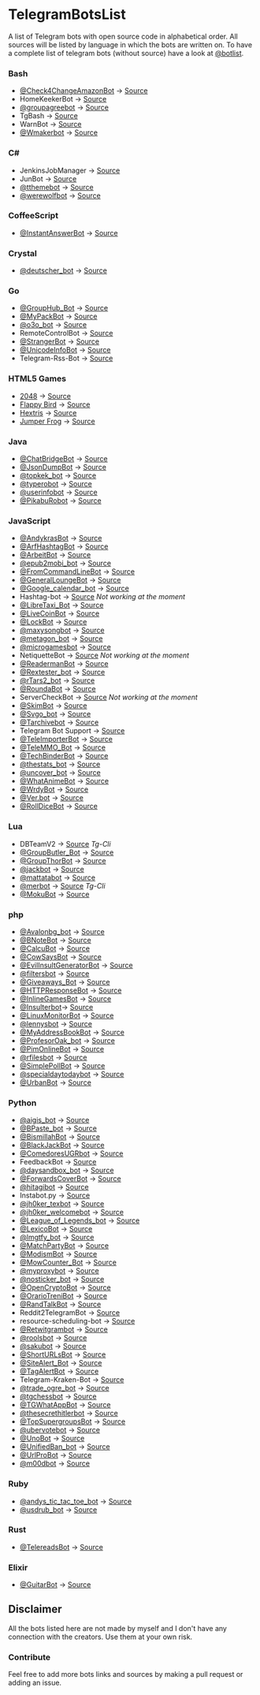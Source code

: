 # TelegramBotsList
A list of Telegram bots with open source code in alphabetical order.
All sources will be listed by language in which the bots are written on.
To have a complete list of telegram bots (without source) have a look at [@botlist](https://t.me/botlist).
 
### Bash
 - [@Check4ChangeAmazonBot](https://t.me/Check4ChangeAmazonBot) -> [Source](https://github.com/iicc1/Check4ChangeAmazonBot)
 - HomeKeekerBot -> [Source](https://github.com/oscarcappa/HomeKeeper)
 - [@groupagreebot](https://t.me/groupagreebot) -> [Source](https://github.com/wjclub/telegram-bot-groupagree)
 - TgBash -> [Source](https://github.com/iicc1/TgBash)
 - WarnBot -> [Source](https://github.com/iicc1/WarnBot_Telegram-Bot)
 - [@Wmakerbot](https://t.me/wmakerbot) -> [Source](https://github.com/eyaadh/Watermark-Bash-Telegram-Bot)
 
### C# #
 - JenkinsJobManager -> [Source](https://github.com/AlexanderPro/TelegramBotJenkinsJobManager)
 - JunBot -> [Source](https://github.com/SamueleLorefice/JunBot)
 - [@tthemebot](https://t.me/tthemebot) -> [Source](https://github.com/GreyWolfDev/Telegram-Theme-Bot)
 - [@werewolfbot](https://t.me/werewolfbot) -> [Source](https://github.com/parabola949/Werewolf)
 
### CoffeeScript
 - [@InstantAnswerBot](https://t.me/instantAnswerBot) -> [Source](https://github.com/rajanand02/TelegramDuckDuckGoBot)
 
### Crystal
 - [@deutscher_bot](https://t.me/deutscher_bot) -> [Source](https://github.com/greyblake/deutscher_bot)
 
### Go
 - [@GroupHub_Bot](https://t.me/GroupHub_Bot) -> [Source](https://github.com/livc/GroupHub_Bot)
 - [@MyPackBot](https://t.me/MyPackBot) -> [Source](https://github.com/toby3d/MyPackBot)
 - [@o3o_bot](https://t.me/o3o_bot) -> [Source](https://github.com/kamikat/o3o_bot)
 - RemoteControlBot -> [Source](https://github.com/meinside/telegram-bot-remotecontrol)
 - [@StrangerBot](https://t.me/strangerbot) -> [Source](https://github.com/Machiel/strangerbot)
 - [@UnicodeInfoBot](https://t.me/UnicodeInfoBot) -> [Source](https://github.com/JuanPotato/UnicodeInfoBot)
 - Telegram-Rss-Bot -> [Source](https://github.com/0x111/telegram-rss-bot)
 
### HTML5 Games
 - [2048](https://t.me/awesomebot) -> [Source](https://github.com/gabrielecirulli/2048)
 - [Flappy Bird](https://t.me/awesomebot) -> [Source](https://github.com/nebez/floppybird)
 - [Hextris](https://t.me/awesomebot) -> [Source](https://github.com/Hextris/hextris)
 - [Jumper Frog](https://t.me/microgamesbot) -> [Source](https://github.com/telegraf/microgames/tree/master/public/games/jumper_frog)
 
### Java
 - [@ChatBridgeBot](https://t.me/ChatBridgeBot) -> [Source](https://github.com/nadam/chatbridgebot)
 - [@JsonDumpBot](https://t.me/JsonDumpBot) -> [Source](https://github.com/nadam/jsondumpbot)
 - [@topkek_bot](https://t.me/topkek_bot) -> [Source](https://github.com/bo0tzz/TopKekBot)
 - [@typerobot](https://t.me/typerobot) -> [Source](https://github.com/A7F/FancyBot)
 - [@userinfobot](https://t.me/userinfobot) -> [Source](https://github.com/nadam/userinfobot)
 - [@PikabuRobot](https://t.me/pikaburobot) -> [Source](https://github.com/futurobot/PikabuRobot)
 
### JavaScript
 - [@AndykrasBot](https://t.me/andykrasbot) -> [Source](https://github.com/andykras/telegram-reminder-bot)
 - [@ArfHashtagBot](https://t.me/ArfHashtagBot) -> [Source](https://github.com/mecitsem/Arf-HashtagBot)
 - [@ArbeitBot](https://t.me/arbeitBot) -> [Source](https://github.com/arbeitbot/arbeitbot)
 - [@epub2mobi_bot](https://t.me/epub2mobi_bot) -> [Source](https://epub2mobi.now.sh/_src)
 - [@FromCommandLineBot](https://t.me/fromcommandlinebot) -> [Source](https://github.com/juanpabloaj/fromcommandlinebot)
 - [@GeneralLoungeBot](https://t.me/generalloungebot) -> [Source](https://github.com/6697/secretlounge)
 - [@Google_calendar_bot](https://t.me/google_calendar_bot) -> [Source](https://github.com/demian85/google-calendar-telegram-bot)
 - Hashtag-bot -> [Source](https://github.com/6697/hashtag-bot) *Not working at the moment*
 - [@LibreTaxi_Bot](https://t.me/LibreTaxi_Bot) -> [Source](https://github.com/ro31337/libretaxi)
 - [@LiveCoinBot](https://t.me/LiveCoinBot) -> [Source](https://github.com/kamikazechaser/LiveCoinBot)
 - [@LockBot](https://t.me/UrbanBot) -> [Source](https://github.com/DmitryNek/urban-dictionary-telegram-bot)
 - [@maxysongbot](https://t.me/maxysongbot) -> [Source](https://github.com/MaxySpark/MaxySongBot)
 - [@metagon_bot](https://t.me/metagon_bot) -> [Source](https://github.com/austinhuang0131/metagon/wiki)
 - [@microgamesbot](https://t.me/microgamesbot) -> [Source](https://github.com/telegraf/microgames)
 - NetiquetteBot -> [Source](https://github.com/ngVenezuela/netiquette) *Not working at the moment*
 - [@ReadermanBot](https://t.me/ReadermanBot) -> [Source](https://github.com/mooyoul/telegrambot-readerman)
 - [@Rextester_bot](https://t.me/Rextester_bot) -> [Source](bitbucket.org/GingerPlusPlus/rextester-bot/src)
 - [@rTars2_bot](https://t.me/rTars2_bot) -> [Source](https://github.com/Telegram-Bot-Node/Nikoro)
 - [@RoundaBot](https://t.me/RoundaBot) -> [Source](https://github.com/lubien/roundabot-telegram)
 - ServerCheckBot -> [Source](https://github.com/kamikazechaser/ServerBot) *Not working at the moment*
 - [@SkimBot](https://t.me/skimbot) -> [Source](https://github.com/kamikazechaser/SkimBot)
 - [@Svgo_bot](https://t.me/Svgo_bot) -> [Source](https://github.com/svg/svgo)
 - [@Tarchivebot](https://t.me/Tarchivebot) -> [Source](https://github.com/PROGRADE-Tech/Tarchivebot)
 - Telegram Bot Support -> [Source](https://github.com/bostrot/telegram-support-bot)
 - [@TeleImporterBot](https://t.me/TeleImporterBot) -> [Source](https://github.com/telegraf/telegraph-import-bot)
 - [@TeleMMO_Bot](https://t.me/TeleMMO_Bot) -> [Source](https://github.com/MarcoWorms/telemmo)
 - [@TechBinderBot](https://t.me/techbinderbot) -> [Source](https://github.com/alexandercerutti/techbinderbot)
 - [@thestats_bot](https://t.me/thestats_bot) -> [Source](https://github.com/poeti8/thestats_bot)
 - [@uncover_bot](https://t.me/uncover_bot) -> [Source](https://uncover.now.sh/_src)
 - [@WhatAnimeBot](https://t.me/WhatAnimeBot) -> [Source](https://github.com/soruly/whatanime.ga-telegram-bot)
 - [@WrdyBot](https://t.me/wrdybot) -> [Source](https://github.com/ashyashy/wrdy)
 - [@Ver.bot](https://t.me/VbotVbot) -> [Source](https://github.com/RPing/Ver.bot)
 - [@RollDiceBot](https://t.me/RollDiceBot) -> [Source](https://github.com/mguellsegarra/diceroll_telegram_bot)
 
### Lua
 - DBTeamV2 -> [Source](https://github.com/Josepdal/DBTeamV2) *Tg-Cli*
 - [@GroupButler_Bot](https://t.me/GroupButler_Bot) -> [Source](https://github.com/RememberTheAir/GroupButler)
 - [@GroupThorBot](https://t.me/GroupThorBot) -> [Source](https://github.com/kamikazechaser/GroupThorBot)
 - [@jackbot](https://t.me/jackbot) -> [Source](https://github.com/Imandaneshi/jack-telegram-bot)
 - [@mattatabot](https://t.me/mattatabot) -> [Source](https://github.com/matthewhesketh/mattata)
 - [@merbot](https://t.me/merbot) -> [Source](https://github.com/rizaumami/merbot) *Tg-Cli*
 - [@MokuBot](https://t.me/MokuBot) -> [Source](https://github.com/topkecleon/otouto/tree/master)
 
### php
 - [@Avalonbg_bot](https://t.me/Avalonbg_bot) -> [Source](https://github.com/Bluebear171/avlnbot)
 - [@BNoteBot](https://t.me/BNoteBot) -> [Source](https://github.com/franci22/BNoteBot)
 - [@CalcuBot](https://t.me/calcubot) -> [Source](https://github.com/format37/CalcuBot)
 - [@CowSaysBot](https://t.me/CowSaysBot) -> [Source](https://github.com/danog/cowsaysbot)
 - [@EvilInsultGeneratorBot](https://t.me/EvilInsultGeneratorBot) -> [Source](https://github.com/EvilInsultGenerator/telegram-bot)
 - [@filtersbot](https://t.me/filtersbot) -> [Source](https://github.com/danog/filtersbot)
 - [@Giveaways_Bot](https://t.me/giveaways_bot) -> [Source](https://github.com/DanySpin97/GiveawaysBot)
 - [@HTTPResponseBot](https://t.me/HTTPResponseBot) -> [Source](https://github.com/franci22/httpresponsebot)
 - [@InlineGamesBot](https://t.me/InlineGamesBot) -> [Source](https://github.com/jacklul/inlinegamesbot)
 - [@Insulterbot](https://t.me/Insulterbot)-> [Source](https://github.com/infinite4evr/insulterbot)
 - [@LinuxMonitorBot](https://t.me/LinuxMonitorBot) -> [Source](https://github.com/angelinux-slack/LinuxServerMonitorTelegramBot)
 - [@lennysbot](https://t.me/lennysbot) -> [Source](https://github.com/danog/lennysbot)
 - [@MyAddressBookBot](https://t.me/MyAddressBookBot) -> [Source](https://github.com/DanySpin97/GiveawaysBot)
 - [@ProfesorOak_bot](https://t.me/ProfesorOak_bot) -> [Source](https://github.com/duhow/ProfesorOak)
 - [@PimOnlineBot](https://t.me/PimOnlineBot) -> [Source](https://github.com/RandomReaper/OnlineBot)
 - [@rfilesbot](https://t.me/rfilesbot) -> [Source](https://github.com/radyakaze/rfiles)
 - [@SimplePollBot](https://t.me/SimplePollBot) -> [Source](https://github.com/kolar/telegram-poll-bot)
 - [@specialdaytodaybot](https://t.me/Specialdaytodaybot) -> [Source](https://github.com/infinite4evr/specialdaytodaybot)
 - [@UrbanBot](https://t.me/UrbanBot) -> [Source](https://github.com/DmitryNek/urban-dictionary-telegram-bot)
 
### Python
 - [@aigis_bot](https://t.me/aigis_bot) -> [Source](https://github.com/OctoNezd/OctoBot)
 - [@BPaste_bot](https://t.me/bpaste_bot) -> [Source](https://github.com/mostafaasadi/bpastebot)
 - [@BismillahBot](https://t.me/BismillahBot) -> [Source](https://github.com/rahiel/BismillahBot)
 - [@BlackJackBot](https://t.me/BlackJackBot) -> [Source](https://github.com/d-Rickyy-b/Python-BlackJackBot)
 - [@ComedoresUGRbot](https://t.me/ComedoresUGRbot) -> [Source](https://github.com/alejandrocq/ComedoresUGRbot)
 - FeedbackBot -> [Source](https://github.com/d-qoi/TelegramBots/tree/master/FeedbackBot)
 - [@daysandbox_bot](https://t.me/daysandbox_bot) -> [Source](https://github.com/lorien/daysandbox_bot)
 - [@ForwardsCoverBot](https://t.me/ForwardsCoverBot) -> [Source](https://github.com/91DarioDev/ForwardsCoverBot)
 - [@hitagibot](https://t.me/hitagibot) -> [Source](https://github.com/77616c6964/hitagibot)
 - Instabot.py -> [Source](https://github.com/LevPasha/instabot.py)
 - [@jh0ker_texbot](https://t.me/jh0ker_texbot) -> [Source](https://github.com/jh0ker/texbot)
 - [@jh0ker_welcomebot](https://t.me/jh0ker_welcomebot) -> [Source](https://github.com/jh0ker/welcomebot)
 - [@League_of_Legends_bot](https://t.me/League_of_Legends_bot) -> [Source](https://github.com/i32ropie/lol)
 - [@LexicoBot](https://t.me/LexicoBot) -> [Source](https://github.com/Suyash458/Wordbot)
 - [@lmgtfy_bot](https://t.me/lmgtfy_bot) -> [Source](https://github.com/GabrielRF/telegram-lmgtfy_bot)
 - [@MatchPartyBot](https://t.me/MatchPartyBot) -> [Source](https://github.com/arthurdk/tinder-telegram-bot)
 - [@ModismBot](https://t.me/ModismBot) -> [Source](https://github.com/d-qoi/TelegramBots/tree/master/ModismBot)
 - [@MowCounter_Bot](http://t.me/mowcounter_bot) -> [Source](https://github.com/qdot/mowcounter-telegram-bot)
 - [@myproxybot](https://t.me/proxybot) -> [Source](https://github.com/p-hash/proxybot)
 - [@nosticker_bot](https://t.me/nosticker_bot) -> [Source](https://github.com/lorien/nosticker_bot)
 - [@OpenCryptoBot](https://t.me/OpenCryptoBot) -> [Source](https://github.com/Endogen/OpenCryptoBot)
 - [@OrarioTreniBot](https://t.me/OrarioTreniBot) -> [Source](https://github.com/MarcoBuster/OrarioTreniBot)
 - [@RandTalkBot](https://t.me/RandTalkBot) -> [Source](https://github.com/quasiyoke/RandTalkBot)
 - Reddit2TelegramBot -> [Source](https://github.com/xr09/reddit-to-telegram-bot)
 - resource-scheduling-bot -> [Source](https://github.com/dagomezma/resource-scheduling-telegram-bot)
 - [@Retwitgrambot](https://t.me/retwitgrambot) -> [Source](https://github.com/mostafaasadi/retwitgram)
 - [@roolsbot](https://t.me/roolsbot) -> [Source](https://github.com/python-telegram-bot/rules-bot)
 - [@sakubot](https://t.me/sakubot) -> [Source](https://github.com/luksireiku/polaris)
 - [@ShortURLsBot](https://t.me/ShortURLsBot) -> [Source](https://github.com/MarcoBuster/ShortURLsBot)
 - [@SiteAlert_Bot](https://t.me/SiteAlert_Bot) -> [Source](https://github.com/ilteoood/SiteAlert-Python)
 - [@TagAlertBot](https://t.me/TagAlertBot) -> [Source](https://github.com/pitasi/TagAlertBot)
 - Telegram-Kraken-Bot -> [Source](https://github.com/Endogen/Telegram-Kraken-Bot)
 - [@trade_ogre_bot](https://t.me/trade_ogre_bot) -> [Source](https://github.com/Endogen/Telegram-TradeOgre-Bot)
 - [@tgchessbot](https://t.me/tgchessbot) -> [Source](https://github.com/cxjdavin/tgchessbot)
 - [@TGWhatAppBot](https://t.me/WhatAppStatus) -> [Source](https://github.com/SpEcHiDe/wat-bridge)
 - [@thesecrethitlerbot](https://t.me/thesecrethitlerbot) -> [Source](https://github.com/julianschritt/secreth_telegrambot)
 - [@TopSupergroupsBot](https://t.me/topsupergroupsbot) -> [Source](https://github.com/91DarioDev/topsupergroupsbot)
 - [@ubervotebot](https://t.me/ubervotebot) -> [Source](https://github.com/haselkern/ubervotebot)
 - [@UnoBot](https://t.me/UnoBot) -> [Source](https://github.com/jh0ker/mau_mau_bot)
 - [@UnifiedBan_bot](https://t.me/unifiedban_bot) -> [Source](https://github.com/unified-ban)
 - [@UrlProBot](https://t.me/UrlProBot) -> [Source](https://github.com/GabrielRF/telegram-urlprobot)
 - [@m00dbot](https://t.me/m00dbot) -> [Source](https://github.com/dizballanze/m00dbot)
 
### Ruby
 - [@andys_tic_tac_toe_bot](https://t.me/andys_tic_tac_toe_bot) -> [Source](https://github.com/Zhivch1k/AndysTicTacToe)
 - [@usdrub_bot](https://t.me/usdrub_bot) -> [Source](https://github.com/m4rr/money_bot)

### Rust
 - [@TelereadsBot](https://t.me/TelereadsBot) -> [Source](https://github.com/harababurel/telereads)

### Elixir
 - [@GuitarBot](https://t.me/GuitarBot) -> [Source](https://github.com/dariodf/GuitarBotex)

## Disclaimer
All the bots listed here are not made by myself and I don't have any connection with the creators. Use them at your own risk.
 
### Contribute
Feel free to add more bots links and sources by making a pull request or adding an issue.
 
